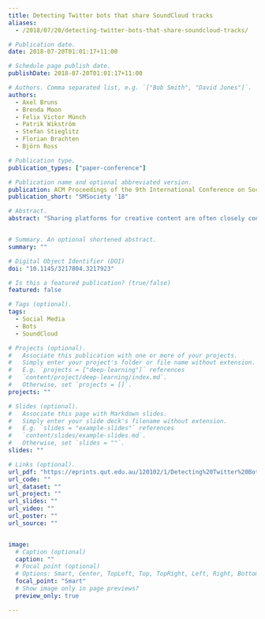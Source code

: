 ```yaml
---
title: Detecting Twitter bots that share SoundCloud tracks
aliases: 
  - /2018/07/20/detecting-twitter-bots-that-share-soundcloud-tracks/

# Publication date.
date: 2018-07-20T01:01:17+11:00

# Schedule page publish date.
publishDate: 2018-07-20T01:01:17+11:00

# Authors. Comma separated list, e.g. `["Bob Smith", "David Jones"]`.
authors:
  - Axel Bruns
  - Brenda Moon
  - Felix Victor Münch
  - Patrik Wikström
  - Stefan Stieglitz
  - Florian Brachten
  - Björn Ross

# Publication type.
publication_types: ["paper-conference"]

# Publication name and optional abbreviated version.
publication: ACM Proceedings of the 9th International Conference on Social Media and Society (SMSociety '18)
publication_short: "SMSociety '18"

# Abstract.
abstract: "Sharing platforms for creative content are often closely connected to general purpose social media platforms like Twitter. This also means that coordinated and automated mechanisms for promoting such content are likely to span both sites: spammers and bots operate across both platforms. This work-in-progress paper presents first results from an effort to develop activity metrics that enable the detection of Twitter bots promoting SoundCloud content."


# Summary. An optional shortened abstract.
summary: ""

# Digital Object Identifier (DOI)
doi: "10.1145/3217804.3217923"

# Is this a featured publication? (true/false)
featured: false

# Tags (optional).
tags:
  - Social Media
  - Bots
  - SoundCloud

# Projects (optional).
#   Associate this publication with one or more of your projects.
#   Simply enter your project's folder or file name without extension.
#   E.g. `projects = ["deep-learning"]` references 
#   `content/project/deep-learning/index.md`.
#   Otherwise, set `projects = []`.
projects: ""

# Slides (optional).
#   Associate this page with Markdown slides.
#   Simply enter your slide deck's filename without extension.
#   E.g. `slides = "example-slides"` references 
#   `content/slides/example-slides.md`.
#   Otherwise, set `slides = ""`.
slides: ""

# Links (optional).
url_pdf: "https://eprints.qut.edu.au/120102/1/Detecting%20Twitter%20Bots%20That%20Share%20SoundCloud%20Tracks%20%28final%20with%20DOI%29.pdf"
url_code: ""
url_dataset: ""
url_project: ""
url_slides: ""
url_video: ""
url_poster: ""
url_source: ""


image:
  # Caption (optional)
  caption: ""
  # Focal point (optional)
  # Options: Smart, Center, TopLeft, Top, TopRight, Left, Right, BottomLeft, Bottom, BottomRight
  focal_point: "Smart"
  # Show image only in page previews?
  preview_only: true

---
```

